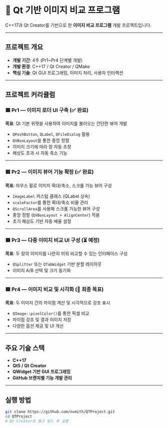 # 📂 Qt 기반 이미지 비교 프로그램
C++17과 Qt Creator를 기반으로 한 **이미지 비교 프로그램** 개발 프로젝트입니다.  

---

## 프로젝트 개요

- **개발 기간**: 4주 (Pr1~Pr4 단계별 개발)
- **개발 환경**: C++17 / Qt Creator / QMake
- **핵심 기술**: Qt GUI 프로그래밍, 이미지 처리, 사용자 인터랙션

---

## 프로젝트 커리큘럼

### 🟩 Pr1 — 이미지 로더 UI 구축 (✅ 완료)

**목표**: Qt 기본 위젯을 사용하여 이미지를 불러오는 간단한 뷰어 개발

- `QPushButton`, `QLabel`, `QFileDialog` 활용
- `QVBoxLayout`을 통한 중앙 정렬
- 이미지 크기에 따라 창 자동 조정
- 해상도 초과 시 자동 축소 기능

---

### 🟨 Pr2 — 이미지 뷰어 기능 확장 (✅ 완료)

**목표**: 마우스 휠로 이미지 확대/축소, 스크롤 가능 뷰어 구성

- `ImageLabel` 커스텀 클래스 (QLabel 상속)
- `scaleFactor`를 통한 확대/축소 비율 관리
- `QScrollArea`를 사용해 스크롤 가능한 뷰어 구성
- 중앙 정렬 (`QVBoxLayout + AlignCenter`) 적용
- 초기 해상도 기반 자동 배율 설정

---

### 🟦 Pr3 — 다중 이미지 비교 UI 구성 (⏳ 예정)

**목표**: 두 장의 이미지를 나란히 띄워 비교할 수 있는 인터페이스 구성

- `QSplitter` 또는 `QTabWidget` 기반 분할 레이아웃
- 이미지 A/B 선택 및 크기 동기화

---

### 🟥 Pr4 — 이미지 비교 및 시각화 (🎯 최종 목표)

**목표**: 두 이미지 간의 차이점 계산 및 시각적으로 강조 표시

- `QImage::pixelColor()`를 통한 픽셀 비교
- 차이점 강조 및 결과 이미지 저장
- 다양한 옵션 제공 및 UI 개선

---

## 주요 기술 스택

- **C++17**
- **Qt5 / Qt Creator**
- **QWidget 기반 GUI 프로그래밍**
- **GitHub 브랜치별 기능 개발 관리**

---

## 실행 방법

```bash
git clone https://github.com/nvmith/QTProject.git
cd QTProject
# Qt Creator로 열고 빌드 후 실행
